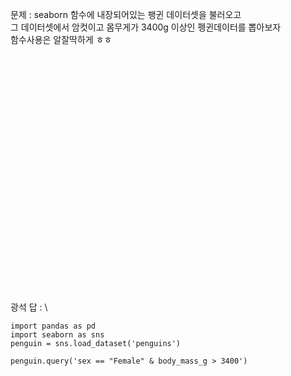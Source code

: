문제 : seaborn 함수에 내장되어있는 팽귄 데이터셋을 불러오고\
그 데이터셋에서 암컷이고 몸무게가 3400g 이상인 펭귄데이터를 뽑아보자\
함수사용은 알잘딱하게 ㅎㅎ\
\
\
\
\
\
\
\
\
\
\
\
\
\
\
\
\
\
\
\
\
\
\
\
\
광석 답 : \
```
import pandas as pd
import seaborn as sns
penguin = sns.load_dataset('penguins')

penguin.query('sex == "Female" & body_mass_g > 3400')
```

